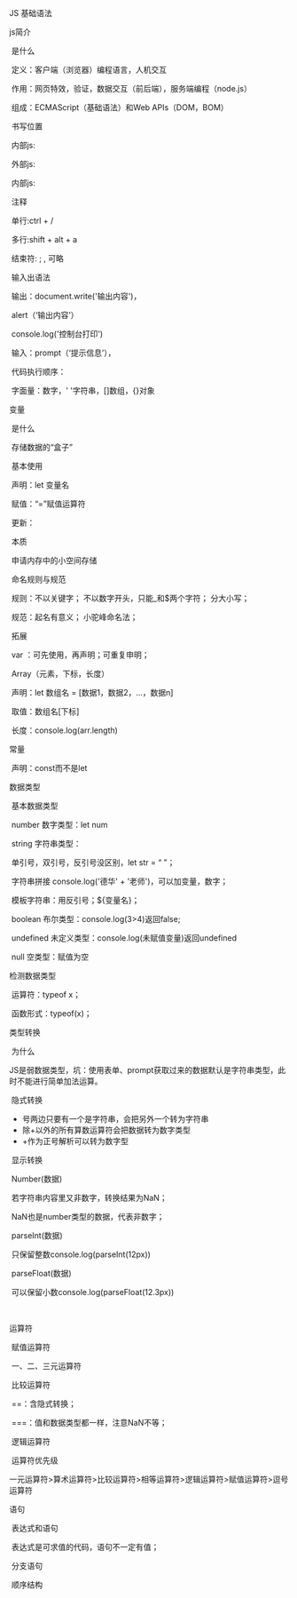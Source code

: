 JS 基础语法

js简介

​	是什么

​		定义：客户端（浏览器）编程语言，人机交互

​		作用：网页特效，验证，数据交互（前后端），服务端编程（node.js）

​		组成：ECMAScript（基础语法）和Web APIs（DOM，BOM）

​	书写位置

​		内部js:

​		外部js:

​		内部js:

​	注释

​		单行:ctrl + /

​		多行:shift + alt + a

​		结束符:  ;  , 可略

​	输入出语法

​		输出：document.write('输出内容')，

​					alert（‘输出内容’）

​					console.log('控制台打印')

​		输入：prompt（‘提示信息’），

​		代码执行顺序：

​		字面量：数字，' '字符串，[]数组，{}对象

变量

​	是什么

​		存储数据的“盒子”

​	基本使用

​		声明：let 变量名

​		赋值：“=”赋值运算符

​		更新：

​	本质

​		申请内存中的小空间存储

​	命名规则与规范

​		规则：不以关键字； 不以数字开头，只能_和$两个字符； 分大小写；

​		规范：起名有意义； 小驼峰命名法；

​	拓展

​		 var ：可先使用，再声明；可重复申明；

​		Array（元素，下标，长度）

​			声明：let 数组名 = [数据1，数据2，...，数据n]

​			取值：数组名[下标]

​			长度：console.log(arr.length)

常量

​	声明：const而不是let

数据类型	

​	基本数据类型

​		number 数字类型：let num

​		string 字符串类型：

​			单引号，双引号，反引号没区别，let str = “ ”；

​			字符串拼接 console.log('德华' + '老师')，可以加变量，数字；

​			模板字符串：用反引号；${变量名}；

​		boolean 布尔类型：console.log(3>4)返回false;

​		undefined 未定义类型：console.log(未赋值变量)返回undefined

​		null 空类型：赋值为空

检测数据类型

​	运算符：typeof x； 

​	函数形式：typeof(x)；

类型转换

​	为什么

​		JS是弱数据类型，坑：使用表单、prompt获取过来的数据默认是字符串类型，此时不能进行简单加法运算。

​	隐式转换

  + 号两边只要有一个是字符串，会把另外一个转为字符串
  + 除+以外的所有算数运算符会把数据转为数字类型
  + +作为正号解析可以转为数字型

​	显示转换

​		Number(数据)

​			若字符串内容里又非数字，转换结果为NaN；

​			NaN也是number类型的数据，代表非数字；

​		parseInt(数据)

​			只保留整数console.log(parseInt(12px))

​		parseFloat(数据)

​			可以保留小数console.log(parseFloat(12.3px))

​		

运算符

​	赋值运算符

​	一、二、三元运算符

​	比较运算符

​		==：含隐式转换；	

​		===：值和数据类型都一样，注意NaN不等；

​	逻辑运算符

​	运算符优先级

​		一元运算符>算术运算符>比较运算符>相等运算符>逻辑运算符>赋值运算符>逗号运算符

语句

​	表达式和语句

​		表达式是可求值的代码，语句不一定有值；

​	分支语句

​		顺序结构

​			